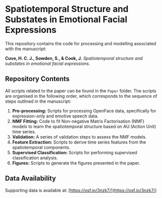 # Spatiotemporal Structure and Substates in Emotional Facial Expressions

This repository contains the code for processing and modelling associated with the manuscript:

**Cuve, H. C. J., Sowden, S., & Cook, J.** *Spatiotemporal structure and substates in emotional facial expressions.*

## Repository Contents

All scripts related to the paper can be found in the `Paper` folder. The scripts are organised in the following order, which corresponds to the sequence of steps outlined in the manuscript:

1. **Pre-processing:** Scripts for processing OpenFace data, specifically for expression-only and emotive speech data.
2. **NMF Fitting:** Code to fit Non-negative Matrix Factorisation (NMF) models to learn the spatiotemporal structure based on AU (Action Unit) time series.
3. **Validation:** A series of validation steps to assess the NMF models.
4. **Feature Extraction:** Scripts to derive time series features from the spatiotemporal components.
5. **Supervised Classification:** Scripts for performing supervised classification analysis.
6. **Figures:** Scripts to generate the figures presented in the paper.


## Data Availability

Supporting data is available at: [https://osf.io/3nzk7/](https://osf.io/3nzk7/)


